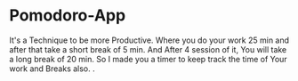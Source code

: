 # Pomodoro-App
It's a Technique to be more Productive. Where you do your work 25 min and after that take a short break of 5 min.  And After 4 session of it, You will take a long break of 20 min. So I made you a timer to keep track the time of Your work and Breaks also. . 

